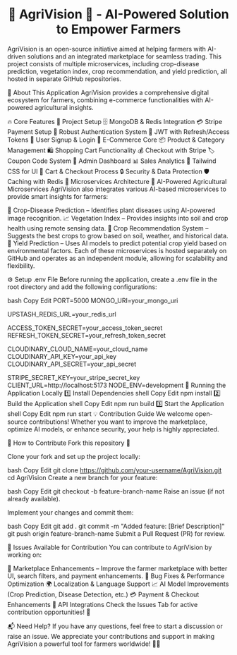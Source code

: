 <h1 align="center">🌾 AgriVision 🚜 - AI-Powered Solution to Empower Farmers</h1>
AgriVision is an open-source initiative aimed at helping farmers with AI-driven solutions and an integrated marketplace for seamless trading. This project consists of multiple microservices, including crop-disease prediction, vegetation index, crop recommendation, and yield prediction, all hosted in separate GitHub repositories.

🌟 About This Application
AgriVision provides a comprehensive digital ecosystem for farmers, combining e-commerce functionalities with AI-powered agricultural insights.

🔥 Core Features
🚀 Project Setup
🗄️ MongoDB & Redis Integration
💳 Stripe Payment Setup
🔐 Robust Authentication System
🔑 JWT with Refresh/Access Tokens
📝 User Signup & Login
🛒 E-Commerce Core
📦 Product & Category Management
🛍️ Shopping Cart Functionality
💰 Checkout with Stripe
🏷️ Coupon Code System
👑 Admin Dashboard
📊 Sales Analytics
🎨 Tailwind CSS for UI
🛒 Cart & Checkout Process
🔒 Security & Data Protection
🛡️ Caching with Redis
🔄 Microservices Architecture
🌱 AI-Powered Agricultural Microservices
AgriVision also integrates various AI-based microservices to provide smart insights for farmers:

🏥 Crop-Disease Prediction – Identifies plant diseases using AI-powered image recognition.
📈 Vegetation Index – Provides insights into soil and crop health using remote sensing data.
🌾 Crop Recommendation System – Suggests the best crops to grow based on soil, weather, and historical data.
🌾 Yield Prediction – Uses AI models to predict potential crop yield based on environmental factors.
Each of these microservices is hosted separately on GitHub and operates as an independent module, allowing for scalability and flexibility.

⚙️ Setup .env File
Before running the application, create a .env file in the root directory and add the following configurations:

bash
Copy
Edit
PORT=5000
MONGO_URI=your_mongo_uri

UPSTASH_REDIS_URL=your_redis_url

ACCESS_TOKEN_SECRET=your_access_token_secret
REFRESH_TOKEN_SECRET=your_refresh_token_secret

CLOUDINARY_CLOUD_NAME=your_cloud_name
CLOUDINARY_API_KEY=your_api_key
CLOUDINARY_API_SECRET=your_api_secret

STRIPE_SECRET_KEY=your_stripe_secret_key
CLIENT_URL=http://localhost:5173
NODE_ENV=development
🚀 Running the Application Locally
1️⃣ Install Dependencies
shell
Copy
Edit
npm install
2️⃣ Build the Application
shell
Copy
Edit
npm run build
3️⃣ Start the Application
shell
Copy
Edit
npm run start
💡 Contribution Guide
We welcome open-source contributions! Whether you want to improve the marketplace, optimize AI models, or enhance security, your help is highly appreciated.

📝 How to Contribute
Fork this repository 📌

Clone your fork and set up the project locally:

bash
Copy
Edit
git clone https://github.com/your-username/AgriVision.git
cd AgriVision
Create a new branch for your feature:

bash
Copy
Edit
git checkout -b feature-branch-name
Raise an issue (if not already available).

Implement your changes and commit them:

bash
Copy
Edit
git add .
git commit -m "Added feature: [Brief Description]"
git push origin feature-branch-name
Submit a Pull Request (PR) for review.

🚀 Issues Available for Contribution
You can contribute to AgriVision by working on:

🛒 Marketplace Enhancements – Improve the farmer marketplace with better UI, search filters, and payment enhancements.
🐞 Bug Fixes & Performance Optimization
🌍 Localization & Language Support
📈 AI Model Improvements (Crop Prediction, Disease Detection, etc.)
💳 Payment & Checkout Enhancements
🔌 API Integrations
Check the Issues Tab for active contribution opportunities! 🚀

📬 Need Help?
If you have any questions, feel free to start a discussion or raise an issue. We appreciate your contributions and support in making AgriVision a powerful tool for farmers worldwide! 🌱🚀
